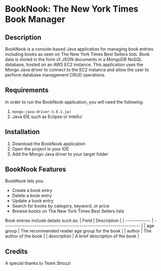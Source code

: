 # BookNook: The New York Times Book Manager

## Description
BookNook is a console-based Java application for managing book entries including books as seen on The New York Times Best Sellers lists.
Book data is stored in the form of JSON documents in a MongoDB NoSQL database, hosted on an AWS EC2 instance. 
This application uses the Mongo Java driver to connect to the EC2 instance and allow the user to perform database management CRUD operations.

## Requirements
In order to run the BookNook application, you will need the following:
  
1. `mongo-java-driver-3.8.1.jar`
2. Java IDE such as Eclipse or IntelliJ

## Installation
1. Download the BookNook application 
2. Open the project in your IDE
3. Add the Mongo Java driver to your target folder

## BookNook Features
BookNook lets you:

* Create a book entry
* Delete a book entry
* Update a book entry
* Search for books by category, keyword, or price
* Browse books on The New York Times Best Sellers lists

Book entries include details such as:
| Field         | Description                                                            |
| ------------- | ---------------------------------------------------------------------- |
| age group     | The recommended reader age group for the book                          |
| author        | The author of the book                                                 |
| description   | A brief description of the book                                        |

## Credits
A special thanks to Team Strozzi 
